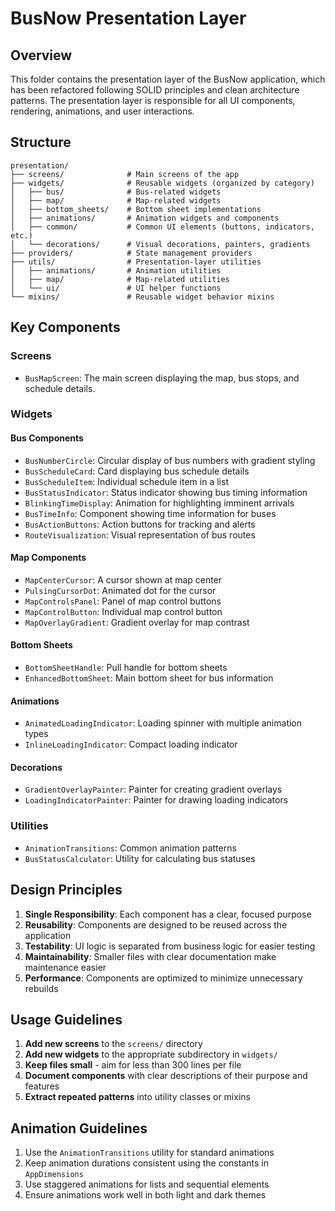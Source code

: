 # BusNow Presentation Layer

## Overview

This folder contains the presentation layer of the BusNow application, which has been refactored following SOLID principles and clean architecture patterns. The presentation layer is responsible for all UI components, rendering, animations, and user interactions.

## Structure

```
presentation/
├── screens/              # Main screens of the app
├── widgets/              # Reusable widgets (organized by category)
│   ├── bus/              # Bus-related widgets
│   ├── map/              # Map-related widgets
│   ├── bottom_sheets/    # Bottom sheet implementations
│   ├── animations/       # Animation widgets and components
│   ├── common/           # Common UI elements (buttons, indicators, etc.)
│   └── decorations/      # Visual decorations, painters, gradients
├── providers/            # State management providers
├── utils/                # Presentation-layer utilities
│   ├── animations/       # Animation utilities
│   ├── map/              # Map-related utilities
│   └── ui/               # UI helper functions
└── mixins/               # Reusable widget behavior mixins
```

## Key Components

### Screens

- `BusMapScreen`: The main screen displaying the map, bus stops, and schedule details.

### Widgets

#### Bus Components

- `BusNumberCircle`: Circular display of bus numbers with gradient styling
- `BusScheduleCard`: Card displaying bus schedule details
- `BusScheduleItem`: Individual schedule item in a list
- `BusStatusIndicator`: Status indicator showing bus timing information
- `BlinkingTimeDisplay`: Animation for highlighting imminent arrivals
- `BusTimeInfo`: Component showing time information for buses
- `BusActionButtons`: Action buttons for tracking and alerts
- `RouteVisualization`: Visual representation of bus routes

#### Map Components

- `MapCenterCursor`: A cursor shown at map center
- `PulsingCursorDot`: Animated dot for the cursor
- `MapControlsPanel`: Panel of map control buttons
- `MapControlButton`: Individual map control button
- `MapOverlayGradient`: Gradient overlay for map contrast

#### Bottom Sheets

- `BottomSheetHandle`: Pull handle for bottom sheets
- `EnhancedBottomSheet`: Main bottom sheet for bus information

#### Animations

- `AnimatedLoadingIndicator`: Loading spinner with multiple animation types
- `InlineLoadingIndicator`: Compact loading indicator

#### Decorations

- `GradientOverlayPainter`: Painter for creating gradient overlays
- `LoadingIndicatorPainter`: Painter for drawing loading indicators

### Utilities

- `AnimationTransitions`: Common animation patterns
- `BusStatusCalculator`: Utility for calculating bus statuses

## Design Principles

1. **Single Responsibility**: Each component has a clear, focused purpose
2. **Reusability**: Components are designed to be reused across the application
3. **Testability**: UI logic is separated from business logic for easier testing
4. **Maintainability**: Smaller files with clear documentation make maintenance easier
5. **Performance**: Components are optimized to minimize unnecessary rebuilds

## Usage Guidelines

1. **Add new screens** to the `screens/` directory
2. **Add new widgets** to the appropriate subdirectory in `widgets/`
3. **Keep files small** - aim for less than 300 lines per file
4. **Document components** with clear descriptions of their purpose and features
5. **Extract repeated patterns** into utility classes or mixins

## Animation Guidelines

1. Use the `AnimationTransitions` utility for standard animations
2. Keep animation durations consistent using the constants in `AppDimensions`
3. Use staggered animations for lists and sequential elements
4. Ensure animations work well in both light and dark themes